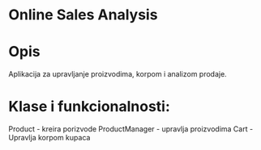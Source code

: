 # Online Sales Analysis

# Opis
Aplikacija za upravljanje proizvodima, korpom i analizom prodaje.

# Klase i funkcionalnosti:
 Product - kreira porizvode
 ProductManager - upravlja proizvodima
 Cart - Upravlja korpom kupaca